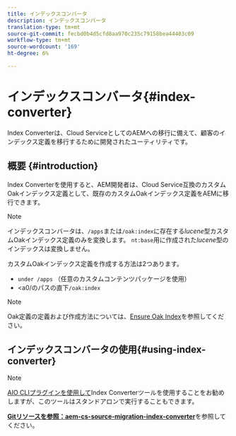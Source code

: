 ```yaml
---
title: インデックスコンバータ
description: インデックスコンバータ
translation-type: tm+mt
source-git-commit: fecbd0b4d5cfd8aa970c235c79158bea44403c09
workflow-type: tm+mt
source-wordcount: '169'
ht-degree: 6%

---
```



# インデックスコンバータ{#index-converter}

Index Converterは、Cloud ServiceとしてのAEMへの移行に備えて、顧客のインデックス定義を移行するために開発されたユーティリティです。

## 概要 {#introduction}

Index Converterを使用すると、AEM開発者は、Cloud Service互換のカスタムOakインデックス定義として、既存のカスタムOakインデックス定義をAEMに移行できます。

>[!NOTE]
>インデックスコンバータは、`/apps`または`/oak:index`に存在する&#x200B;*lucene*&#x200B;型カスタムOakインデックス定義のみを変換します。 `nt:base`用に作成された&#x200B;*lucene*&#x200B;型のインデックスは変換しません。

カスタムOakインデックス定義を作成する方法は2つあります。

* `under /apps` （任意のカスタムコンテンツパッケージを使用）
* &lt;a0/のパスの直下`/oak:index`

>[!NOTE]
>Oak定義の定義および作成方法については、[Ensure Oak Index](https://adobe-consulting-services.github.io/acs-aem-commons/features/ensure-oak-index/index.html)を参照してください。

## インデックスコンバータの使用{#using-index-converter}

>[!NOTE]
>[AIO CLIプラグインを使用して](https://github.com/adobe/aio-cli-plugin-aem-cloud-service-migration)Index Converterツールを使用することをお勧めしますが、このツールはスタンドアロンで実行することもできます。

**[Gitリソースを参照：aem-cs-source-migration-index-converter](https://github.com/adobe/aem-cloud-service-source-migration/tree/master/packages/index-converter)**&#x200B;を参照してください。

